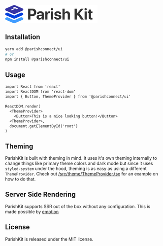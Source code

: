 <img width="300" src="/.storybook/public/ParishKitLogo.svg?raw=true&sanitize=true" title="ParishKit" alt="logo" />

## Installation

```bash
yarn add @parishconnect/ui
# or
npm install @parishconnect/ui
```

## Usage

```tsx
import React from 'react'
import ReactDOM from 'react-dom'
import { Button, ThemeProvider } from '@parishconnect/ui'

ReactDOM.render(
  <ThemeProvider>
    <Button>This is a nice looking button!</Button>
  <ThemeProvider>,
  document.getElementById('root')
)

```

## Theming

ParishKit is built with theming in mind. It uses it's own theming internally to change things like primary theme colors and dark mode but since it uses `styled-system` under the hood, theming is as easy as using a different `ThemeProvider`. Check out [/src/theme/ThemeProvider.tsx](/src/theme/ThemeProvider.tsx) for an example on how to do that.

## Server Side Rendering

ParishKit supports SSR out of the box without any configuration. This is made possible by [emotion](https://emotion.sh/docs/ssr)

## License

ParishKit is released under the MIT license.
